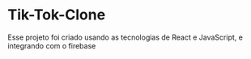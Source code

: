 # Tik-Tok-Clone
Esse projeto foi criado usando as tecnologias de React e JavaScript, e integrando com o firebase
